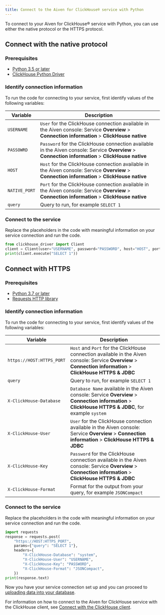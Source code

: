 ```yaml
---
title: Connect to the Aiven for ClickHouse® service with Python
---
```


To connect to your Aiven for ClickHouse® service with Python, you can
use either the native protocol or the HTTPS protocol.

## Connect with the native protocol

### Prerequisites

-   [Python 3.5 or later](https://www.python.org/downloads/)
-   [ClickHouse Python
    Driver](https://pypi.org/project/clickhouse-driver/)

### Identify connection information

To run the code for connecting to your service, first identify values of
the following variables:

 |   Variable    |                                                                    Description                                                                     |
 |---------------|----------------------------------------------------------------------------------------------------------------------------------------------------|
 | `USERNAME`    | `User` for the ClickHouse connection available in the Aiven console: Service **Overview** > **Connection information** > **ClickHouse native**     |
 | `PASSOWRD`    | `Password` for the ClickHouse connection available in the Aiven console: Service **Overview** > **Connection information** > **ClickHouse native** |
 | `HOST`        | `Host` for the ClickHouse connection available in the Aiven console: Service **Overview** > **Connection information** > **ClickHouse native**     |
 | `NATIVE_PORT` | `Port` for the ClickHouse connection available in the Aiven console: Service **Overview** > **Connection information** > **ClickHouse native**     |
 | `query`       | Query to run, for example `SELECT 1`                                                                                                      |

### Connect to the service

Replace the placeholders in the code with meaningful information on your
service connection and run the code.

```python
from clickhouse_driver import Client
client = Client(user="USERNAME", password="PASSWORD", host="HOST", port=NATIVE_PORT, secure=True)
print(client.execute("SELECT 1"))
```

## Connect with HTTPS

### Prerequisites

-   [Python 3.7 or later](https://www.python.org/downloads/)
-   [Requests HTTP library](https://pypi.org/project/requests/)

### Identify connection information

To run the code for connecting to your service, first identify values of
the following variables:

|         Variable          |                                                                           Description                                                                           |
|---------------------------|-----------------------------------------------------------------------------------------------------------------------------------------------------------------|
| `https://HOST:HTTPS_PORT` | `Host` and `Port` for the ClickHouse connection available in the Aiven console: Service **Overview** > **Connection information** > **ClickHouse HTTPS & JDBC** |
| `query`                   | Query to run, for example `SELECT 1`                                                                                                                   |
| `X-ClickHouse-Database`   | `Database Name` available in the Aiven console: Service **Overview** > **Connection information** > **ClickHouse HTTPS & JDBC**, for example `system`           |
| `X-ClickHouse-User`       | `User` for the ClickHouse connection available in the Aiven console: Service **Overview** > **Connection information** > **ClickHouse HTTPS & JDBC**            |
| `X-ClickHouse-Key`        | `Password` for the ClickHouse connection available in the Aiven console: Service **Overview** > **Connection information** > **ClickHouse HTTPS & JDBC**        |
| `X-ClickHouse-Format`     | Format for the output from your query, for example `JSONCompact`                                                                                                |

### Connect to the service

Replace the placeholders in the code with meaningful information on your
service connection and run the code.

```python
import requests
response = requests.post(
    "https://HOST:HTTPS_PORT",
    params={"query": "SELECT 1"},
    headers={
        "X-ClickHouse-Database": "system",
        "X-ClickHouse-User": "USERNAME",
        "X-ClickHouse-Key": "PASSWORD",
        "X-ClickHouse-Format": "JSONCompact",
    })
print(response.text)
```

Now you have your service connection set up and you can proceed to
[uploading data into your database](/docs/products/clickhouse/howto/load-dataset).

For information on how to connect to the Aiven for ClickHouse service
with the ClickHouse client, see
[Connect with the ClickHouse client](/docs/products/clickhouse/howto/connect-with-clickhouse-cli).

